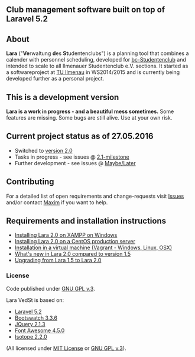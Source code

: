 ## Club management software built on top of Laravel 5.2

## About
**Lara** ("**Ve**rwaltung **d**es **St**udentenclubs") is a planning tool that combines a calender with personnel scheduling, developed for [bc-Studentenclub](http://www.bc-club.de) and intended to scale to all Ilmenauer Studentenclub e.V. sections.
It started as a softwareproject at [TU Ilmenau](http://tu-ilmenau.de) in WS2014/2015 and is currently being developed further as a personal project.
## This is a development version
**Lara is a work in progress - and a beautiful mess sometimes.**
Some features are missing. 
Some bugs are still alive.
Use at your own risk.


## Current project status as of 27.05.2016
* Switched to [version 2.0](https://github.com/4D44H/lara-vedst/issues?q=is%3Aopen+is%3Aissue+milestone%3A%22Lara+2.0+update%22)
* Tasks in progress - see issues @ [2.1-milestone](https://github.com/4D44H/lara-vedst/issues?q=is%3Aopen+is%3Aissue+milestone%3A%22Lara+2.1+update%22)
* Further development - see issues @ [Maybe/Later](https://github.com/4D44H/lara-vedst/issues?q=is%3Aopen+is%3Aissue+milestone%3A%22Maybe+%2F+Later%22)


## Contributing
For a detailed list of open requirements and change-requests visit [Issues](https://github.com/4D44H/lara-vedst/issues) and/or contact [Maxim](https://github.com/4D44H) if you want to help.
 
 
## Requirements and installation instructions
- [Installing Lara 2.0 on XAMPP on Windows](https://github.com/4D44H/lara-vedst/wiki/Installation-on-Windows)
- [Installing Lara 2.0 on a CentOS production server](https://github.com/4D44H/lara-vedst/wiki/Installation-on-Linux)
- [Installation in a virtual machine (Vagrant - Windows, Linux, OSX)](https://github.com/4D44H/lara-vedst/wiki/Installation-in-a-virtual-machine-(Windows,-Linux,-OSX))
- [What's new in Lara 2.0 compared to version 1.5](https://github.com/4D44H/lara-vedst/wiki/Changes-introduced-in-Lara-2.0-compared-to-Lara-1.5)
- [Upgrading from Lara 1.5 to Lara 2.0](https://github.com/4D44H/lara-vedst/wiki/Upgrading-from-Lara-1.5-to-Lara-2.0)

### License
Code published under [GNU GPL v.3](https://github.com/4D44H/lara-vedst/blob/master/LICENSE).

Lara VedSt is based on: 
- [Laravel 5.2](http://laravel.com)
- [Bootswatch 3.3.6](http://bootswatch.com)
- [JQuery 2.1.3](http://jquery.com)
- [Font Awesome 4.5.0](http://fortawesome.github.io/Font-Awesome) 
- [Isotope 2.2.0](http://isotope.metafizzy.co/)

(All licensed under [MIT License](http://opensource.org/licenses/MIT) or [GNU GPL v.3](http://opensource.org/licenses/GPL-3.0)).
